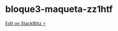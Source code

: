 # bloque3-maqueta-zz1htf

[Edit on StackBlitz ⚡️](https://stackblitz.com/edit/bloque3-maqueta-zz1htf)
